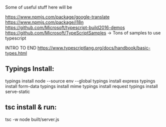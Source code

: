 
Some of useful stuff here will be

https://www.npmjs.com/package/google-translate
https://www.npmjs.com/package/i18n
https://github.com/Microsoft/typescript-build2016-demos
https://github.com/Microsoft/TypeScriptSamples   ->  Tons of samples to use typescript

INTRO TO END
https://www.typescriptlang.org/docs/handbook/basic-types.html


Typings Install:
-----------------
typings install node --source env --global
typings install express
typings install form-data
typings install mime
typings install request
typings install serve-static

tsc install & run:
------------------
tsc -w
node built/server.js
